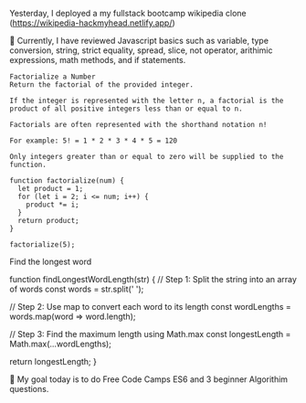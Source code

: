 Yesterday, I deployed a my fullstack bootcamp wikipedia clone (https://wikipedia-hackmyhead.netlify.app/)

📖 Currently, I have reviewed Javascript basics such as variable, type conversion, string, strict equality, spread, slice, not operator, arithimic expressions, math methods, and if statements.
```
Factorialize a Number
Return the factorial of the provided integer.

If the integer is represented with the letter n, a factorial is the product of all positive integers less than or equal to n.

Factorials are often represented with the shorthand notation n!

For example: 5! = 1 * 2 * 3 * 4 * 5 = 120

Only integers greater than or equal to zero will be supplied to the function.

function factorialize(num) {
  let product = 1;
  for (let i = 2; i <= num; i++) {
    product *= i;
  }
  return product;
}

factorialize(5);
```
Find the longest word

function findLongestWordLength(str) {
  // Step 1: Split the string into an array of words
  const words = str.split(' ');

  // Step 2: Use map to convert each word to its length
  const wordLengths = words.map(word => word.length);

  // Step 3: Find the maximum length using Math.max
  const longestLength = Math.max(...wordLengths);

  return longestLength;
}


🎯 My goal today is to do Free Code Camps ES6 and 3 beginner Algorithim questions. 
